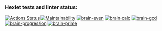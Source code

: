 ### Hexlet tests and linter status:
[![Actions Status](https://github.com/Enilre/python-project-lvl1/workflows/hexlet-check/badge.svg)](https://github.com/Enilre/python-project-lvl1/actions)
[![Maintainability](https://api.codeclimate.com/v1/badges/a99a88d28ad37a79dbf6/maintainability)](https://codeclimate.com/github/codeclimate/codeclimate/maintainability)
[![brain-even](https://asciinema.org/a/ha9eh8DBjrgA9mgYgQpEAn5MI.svg)](https://asciinema.org/a/ha9eh8DBjrgA9mgYgQpEAn5MI)
[![brain-calc](https://asciinema.org/a/2vEhPV1swpqgYqGcPuxtdBXrA.svg)](https://asciinema.org/a/2vEhPV1swpqgYqGcPuxtdBXrA)
[![brain-gcd](https://asciinema.org/a/cS6Gbj1wLbeloVMRPs27Am3hZ.svg)](https://asciinema.org/a/cS6Gbj1wLbeloVMRPs27Am3hZ)
[![brain-progression](https://asciinema.org/a/0z4La89cIOKVF8Y8jUFyUOr4m.svg)](https://asciinema.org/a/0z4La89cIOKVF8Y8jUFyUOr4m)
[![brain-prime](https://asciinema.org/a/QPYYtBRIzHl3s1bHzRhUYJqLB.svg)](https://asciinema.org/a/QPYYtBRIzHl3s1bHzRhUYJqLB)
